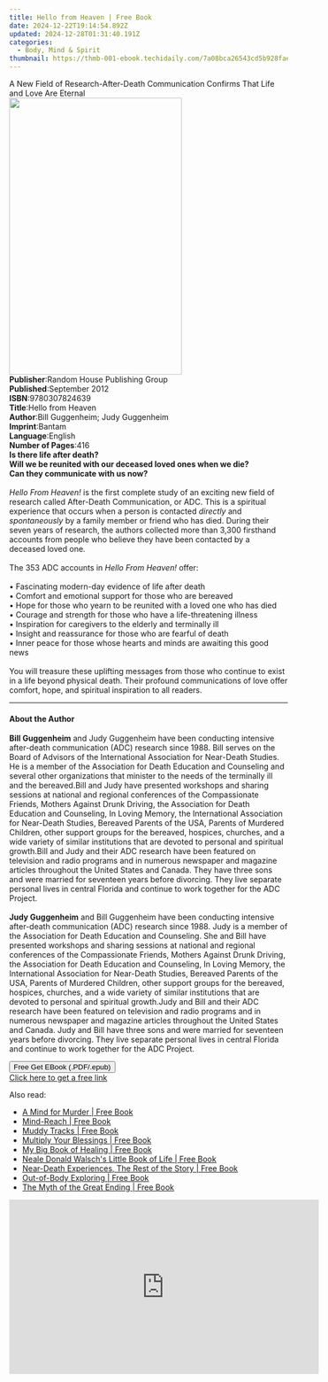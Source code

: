 ```yaml
---
title: Hello from Heaven | Free Book
date: 2024-12-22T19:14:54.892Z
updated: 2024-12-28T01:31:40.191Z
categories:
  - Body, Mind & Spirit
thumbnail: https://thmb-001-ebook.techidaily.com/7a08bca26543cd5b928fae11f5b7d71732436d10f206a50e5801a4eec2996956.jpg
---
```

<main id="book-container">
  <div class="flex flex-col">
    <div class="book-brief flex-1 py-6 px-4 sm:p-6 md:py-10 md:px-8">
      <!-- brief-->
      <div class="book-brief-main">
        A New Field of Research-After-Death Communication Confirms That Life and
        Love Are Eternal
      </div>
    </div>
    <div
      class="book-meta-info flex-1 grid gap-4 col-start-1 col-end-3 row-start-1 sm:mb-6 sm:grid-cols-4 lg:gap-6 lg:col-start-2 lg:row-end-6 lg:row-span-6 lg:mb-0"
    >
      <div
        class="book-meta-info-left place-content-center mt-4 p-4 text-sm leading-6 col-start-2 col-span-2 dark:text-slate-400"
      >
        <img
          class="w-full h-500 object-cover rounded-lg sm:h-255 sm:col-span-2 lg:col-span-full"
          src="https://img-001-ebook.techidaily.com/8b719e3d354e61f4046ad4a7515c52157d7e2a8fa26f8d1415e15e8cebc001c2.jpg"
          alt=""
          width="312"
          height="500"
        />
      </div>
      <div
        class="book-meta-info-right mt-2 col-start-1 row-start-2 col-span-3 self-center"
      >
        <!-- meta data  -->
        <div class="flex flex-col px-4 md:px-8">
          <div class="flex-1">
            <strong>Publisher</strong>:<span class="px-2"
              >Random House Publishing Group</span
            >
          </div>
          <div class="flex-1">
            <strong>Published</strong>:<span class="px-2">September 2012</span>
          </div>
          <div class="flex-1">
            <strong>ISBN</strong>:<span class="px-2">9780307824639</span>
          </div>
          <div class="flex-1">
            <strong>Title</strong>:<span class="px-2">Hello from Heaven</span>
          </div>
          <div class="flex-1">
            <strong>Author</strong>:<span class="px-2"
              >Bill Guggenheim; Judy Guggenheim</span
            >
          </div>
          <div class="flex-1">
            <strong>Imprint</strong>:<span class="px-2">Bantam</span>
          </div>
          <div class="flex-1">
            <strong>Language</strong>:<span class="px-2">English</span>
          </div>
          <div class="flex-1">
            <strong>Number of Pages</strong>:<span class="px-2">416</span>
          </div>
        </div>
      </div>
    </div>
    <div class="book-description flex-1 py-6 px-4 sm:p-6 md:py-10 md:px-8">
      <div class="book-description-main">
        <div accordion-content="" id="description">
          <b>Is there life after death?</b><br /><b
            >Will we be reunited with our deceased loved ones when we die?</b
          ><br /><b>Can they communicate with us now?</b><br /><br /><i
            >Hello From Heaven!</i
          >&nbsp;is the first complete study of an exciting new field of
          research called After-Death Communication, or ADC. This is a spiritual
          experience that occurs when a person is contacted
          <i>directly</i>&nbsp;and <i>spontaneously</i>&nbsp;by a family member
          or friend who has died. During their seven years of research, the
          authors collected more than 3,300 firsthand accounts from people who
          believe they have been contacted by a deceased loved one.<br /><br />The
          353 ADC accounts in <i>Hello From Heaven!</i>&nbsp;offer:<br /><br />•
          Fascinating modern-day evidence of life after death<br />• Comfort and
          emotional support for those who are bereaved<br />• Hope for those who
          yearn to be reunited with a loved one who has died<br />• Courage and
          strength for those who have a life-threatening illness<br />•
          Inspiration for caregivers to the elderly and terminally ill<br />•
          Insight and reassurance for those who are fearful of death<br />•
          Inner peace for those whose hearts and minds are awaiting this good
          news<br /><br />You will treasure these uplifting messages from those
          who continue to exist in a life beyond physical death. Their profound
          communications of love offer comfort, hope, and spiritual inspiration
          to all readers.
        </div>
        <div class="accordion-fader"></div>
      </div>
    </div>
    <div class="book-excerpts flex-1 py-6 px-4 sm:p-6 md:py-10 md:px-8">
      <!-- excerpts-->
      <div class="book-excerpts-main">
        <hr />
        <h4 class="placeholder placeholder-heading">
          <span>About the Author</span>
        </h4>
        <p>
          <b>Bill Guggenheim</b> and Judy Guggenheim have been conducting
          intensive after-death communication (ADC) research since 1988. Bill
          serves on the Board of Advisors of the International Association for
          Near-Death Studies. He is a member of the Association for Death
          Education and Counseling and several other organizations that minister
          to the needs of the terminally ill and the bereaved.Bill and Judy have
          presented workshops and sharing sessions at national and regional
          conferences of the Compassionate Friends, Mothers Against Drunk
          Driving, the Association for Death Education and Counseling, In Loving
          Memory, the International Association for Near-Death Studies, Bereaved
          Parents of the USA, Parents of Murdered Children, other support groups
          for the bereaved, hospices, churches, and a wide variety of similar
          institutions that are devoted to personal and spiritual growth.Bill
          and Judy and their ADC research have been featured on television and
          radio programs and in numerous newspaper and magazine articles
          throughout the United States and Canada. They&nbsp;have three sons and
          were married for seventeen years before divorcing. They live separate
          personal lives in central Florida and continue to work together for
          the ADC Project.<br /><br /><b>Judy Guggenheim</b> and Bill Guggenheim
          have been conducting intensive after-death communication (ADC)
          research since 1988. Judy is&nbsp;a member of the Association for
          Death Education and Counseling. She and Bill have presented workshops
          and sharing sessions at national and regional conferences of the
          Compassionate Friends, Mothers Against Drunk Driving, the Association
          for Death Education and Counseling, In Loving Memory, the
          International Association for Near-Death Studies, Bereaved Parents of
          the USA, Parents of Murdered Children, other support groups for the
          bereaved, hospices, churches, and a wide variety of similar
          institutions that are devoted to personal and spiritual growth.Judy
          and Bill and their ADC research have been featured on television and
          radio programs and in numerous newspaper and magazine articles
          throughout the United States and Canada. Judy and Bill&nbsp;have three
          sons and were married for seventeen years before divorcing. They live
          separate personal lives in central Florida and continue to work
          together for the ADC Project.
        </p>
      </div>
    </div>
    <div
      class="book-about-author flex-1 py-6 px-4 sm:p-6 md:py-10 md:px-8"
    ></div>
    <div class="book-free-get flex-1 py-6 px-4 sm:p-6 md:py-10 md:px-8">
      <button
        id="btn-free-get"
        class="bg-blue-500 hover:bg-blue-700 text-white font-bold py-2 px-4 rounded"
      >
        Free Get EBook (.PDF/.epub)
      </button>
      <div id="countdown-display" class="px-2 text-lg mt-2"></div>
      <a
        id="free-link"
        class="hidden bg-blue-500 hover:bg-blue-700 text-white font-bold py-2 px-4 rounded"
        href="https://www.ebooks.com/en-us/book/996122/hello-from-heaven/bill-guggenheim/"
        target="_blank"
        >Click here to get a free link</a
      >
    </div>
    <script>
      let countdownTime = 0;
      let countdownInterval = null;
      document
        .getElementById('btn-free-get')
        .addEventListener('click', startCountdown);
      function startCountdown() {
        countdownTime = new Date().getTime() + 60000 * 3;
        countdownInterval = setInterval(updateCountdown, 1000);
        document.getElementById('btn-free-get').disabled = true;
        document
          .getElementById('btn-free-get')
          .classList.add('bg-gray-500', 'cursor-not-allowed');
      }
      function updateCountdown() {
        let currentTime = new Date().getTime();
        let timeLeft = countdownTime - currentTime;
        let secondsLeft = Math.floor(timeLeft / 1000);
        document.getElementById('countdown-display').innerHTML =
          `Remaining time: ${secondsLeft} seconds.`;
        if (secondsLeft <= 0) {
          clearInterval(countdownInterval);
          document.getElementById('btn-free-get').classList.add('hidden');
          document.getElementById('free-link').classList.remove('hidden');
          document.getElementById('countdown-display').innerHTML = '';
        }
      }
    </script>
  </div>
</main>

<ins class="adsbygoogle"
      style="display:block"
      data-ad-client="ca-pub-7571918770474297"
      data-ad-slot="8358498916"
      data-ad-format="auto"
      data-full-width-responsive="true"></ins>
    

<span class="atpl-alsoreadstyle">Also read:</span>
<div><ul>
<li><a href="https://novels-ebooks.techidaily.com/1127026-9781612830025-a-mind-for-murder/"><u>A Mind for Murder | Free Book</u></a></li>
<li><a href="https://novels-ebooks.techidaily.com/1127027-9781612830179-mind-reach/"><u>Mind-Reach | Free Book</u></a></li>
<li><a href="https://novels-ebooks.techidaily.com/1127032-9781612830933-muddy-tracks/"><u>Muddy Tracks | Free Book</u></a></li>
<li><a href="https://novels-ebooks.techidaily.com/1127033-9781612832647-multiply-your-blessings/"><u>Multiply Your Blessings | Free Book</u></a></li>
<li><a href="https://novels-ebooks.techidaily.com/1127034-9781612830193-my-big-book-of-healing/"><u>My Big Book of Healing | Free Book</u></a></li>
<li><a href="https://novels-ebooks.techidaily.com/1127044-9781612831312-neale-donald-walschs-little-book-of-life/"><u>Neale Donald Walsch's Little Book of Life | Free Book</u></a></li>
<li><a href="https://novels-ebooks.techidaily.com/1127045-9781612830841-near-death-experiences-the-rest-of-the-story/"><u>Near-Death Experiences, The Rest of the Story | Free Book</u></a></li>
<li><a href="https://novels-ebooks.techidaily.com/1127053-9781612830223-out-of-body-exploring/"><u>Out-of-Body Exploring | Free Book</u></a></li>
<li><a href="https://novels-ebooks.techidaily.com/1127035-9781612830445-the-myth-of-the-great-ending/"><u>The Myth of the Great Ending | Free Book</u></a></li>
</ul></div>

<!-- affiliate ads begin -->
<iframe width="560" height="315" src="https://www.youtube.com/embed/3koT_-kvbks?si=sQV7FzPiz6GYITrE" title="YouTube video player" frameborder="0" allow="accelerometer; autoplay; clipboard-write; encrypted-media; gyroscope; picture-in-picture; web-share" referrerpolicy="strict-origin-when-cross-origin" allowfullscreen></iframe>
<!-- affiliate ads end -->

